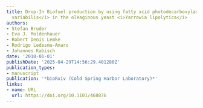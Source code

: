 ```yaml
---
title: Drop-In Biofuel production by using fatty acid photodecarboxylase from <i>Chlorella
  variabilis</i> in the oleaginous yeast <i>Yarrowia lipolytica</i>
authors:
- Stefan Bruder
- Eva J. Moldenhauer
- Robert Denis Lemke
- Rodrigo Ledesma‐Amaro
- Johannes Kabisch
date: '2018-01-01'
publishDate: '2025-04-29T14:56:29.401280Z'
publication_types:
- manuscript
publication: '*bioRxiv (Cold Spring Harbor Laboratory)*'
links:
- name: URL
  url: https://doi.org/10.1101/468876
---
```

